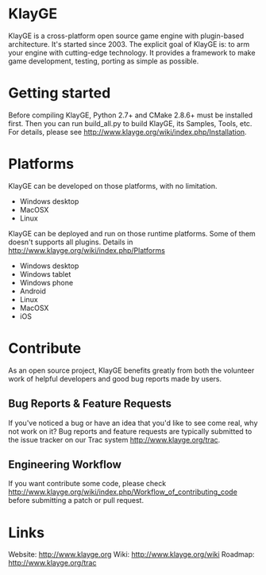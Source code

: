 # KlayGE
KlayGE is a cross-platform open source game engine with plugin-based architecture. It's started since 2003. The explicit goal of KlayGE is: to arm your engine with cutting-edge technology. It provides a framework to make game development, testing, porting as simple as possible. 

# Getting started
Before compiling KlayGE, Python 2.7+ and CMake 2.8.6+ must be installed first. Then you can run build_all.py to build KlayGE, its Samples, Tools, etc. For details, please see http://www.klayge.org/wiki/index.php/Installation.

# Platforms

KlayGE can be developed on those platforms, with no limitation.
* Windows desktop
* MacOSX
* Linux

KlayGE can be deployed and run on those runtime platforms. Some of them doesn't supports all plugins. Details in http://www.klayge.org/wiki/index.php/Platforms
* Windows desktop
* Windows tablet
* Windows phone
* Android
* Linux
* MacOSX
* iOS

# Contribute
As an open source project, KlayGE benefits greatly from both the volunteer work of helpful developers and good bug reports made by users. 

## Bug Reports & Feature Requests

If you've noticed a bug or have an idea that you'd like to see come real, why not work on it? Bug reports and feature requests are typically submitted to the issue tracker on our Trac system http://www.klayge.org/trac.

## Engineering Workflow

If you want contribute some code, please check http://www.klayge.org/wiki/index.php/Workflow_of_contributing_code before submitting a patch or pull request.

# Links
Website: http://www.klayge.org
Wiki: http://www.klayge.org/wiki
Roadmap: http://www.klayge.org/trac
